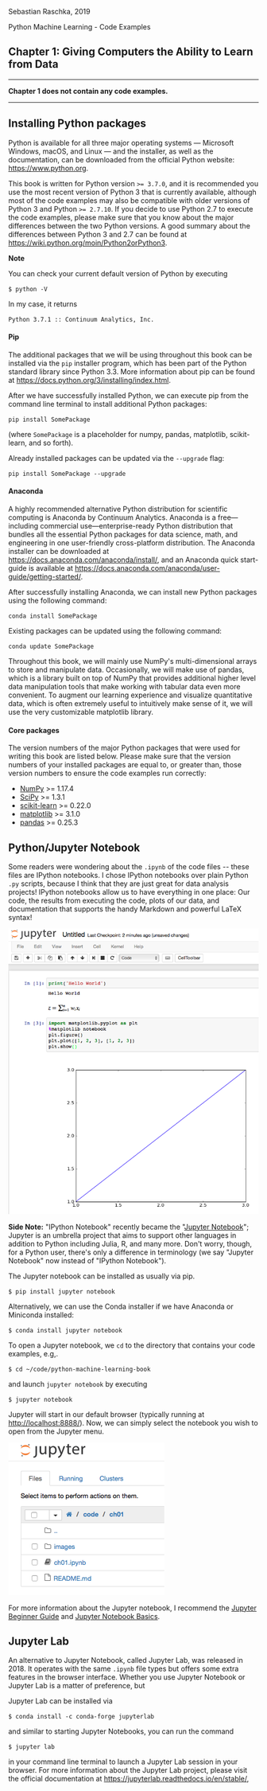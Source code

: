 Sebastian Raschka, 2019

Python Machine Learning - Code Examples


##  Chapter 1: Giving Computers the Ability to Learn from Data


---

**Chapter 1 does not contain any code examples.**

---

## Installing Python packages

Python is available for all three major operating systems — Microsoft Windows, macOS, and Linux — and the installer, as well as the documentation, can be downloaded from the official Python website: https://www.python.org.

This book is written for Python version `>= 3.7.0`, and it is recommended
you use the most recent version of Python 3 that is currently available,
although most of the code examples may also be compatible with older versions of Python 3 and Python `>= 2.7.10`. If you decide to use Python 2.7 to execute the code examples, please make sure that you know about the major differences between the two Python versions. A good summary about the differences between Python 3 and 2.7 can be found at https://wiki.python.org/moin/Python2orPython3.

**Note**

You can check your current default version of Python by executing

    $ python -V

In my case, it returns

    Python 3.7.1 :: Continuum Analytics, Inc.


#### Pip

The additional packages that we will be using throughout this book can be installed via the `pip` installer program, which has been part of the Python standard library since Python 3.3. More information about pip can be found at https://docs.python.org/3/installing/index.html.

After we have successfully installed Python, we can execute pip from the command line terminal to install additional Python packages:

    pip install SomePackage


(where `SomePackage` is a placeholder for numpy, pandas, matplotlib, scikit-learn, and so forth).

Already installed packages can be updated via the `--upgrade` flag:

    pip install SomePackage --upgrade


#### Anaconda

A highly recommended alternative Python distribution for scientific computing
is Anaconda by Continuum Analytics. Anaconda is a free—including commercial use—enterprise-ready Python distribution that bundles all the essential Python packages for data science, math, and engineering in one user-friendly cross-platform distribution. The Anaconda installer can be downloaded at https://docs.anaconda.com/anaconda/install/, and an Anaconda quick start-guide is available at https://docs.anaconda.com/anaconda/user-guide/getting-started/.

After successfully installing Anaconda, we can install new Python packages using the following command:

    conda install SomePackage

Existing packages can be updated using the following command:

    conda update SomePackage

Throughout this book, we will mainly use NumPy's multi-dimensional arrays to store and manipulate data. Occasionally, we will make use of pandas, which is a library built on top of NumPy that provides additional higher level data manipulation tools that make working with tabular data even more convenient. To augment our learning experience and visualize quantitative data, which is often extremely useful to intuitively make sense of it, we will use the very customizable matplotlib library.

#### Core packages

The version numbers of the major Python packages that were used for writing this book are listed below. Please make sure that the version numbers of your installed packages are equal to, or greater than, those version numbers to ensure the code examples run correctly:

- [NumPy](http://www.numpy.org) >= 1.17.4
- [SciPy](http://www.scipy.org) >= 1.3.1
- [scikit-learn](http://scikit-learn.org/stable/) >= 0.22.0
- [matplotlib](http://matplotlib.org) >= 3.1.0
- [pandas](http://pandas.pydata.org) >= 0.25.3

## Python/Jupyter Notebook

Some readers were wondering about the `.ipynb` of the code files -- these files are IPython notebooks. I chose IPython notebooks over plain Python `.py` scripts, because I think that they are just great for data analysis projects! IPython notebooks allow us to have everything in one place: Our code, the results from executing the code, plots of our data, and documentation that supports the handy Markdown and powerful LaTeX syntax!

![](./images/ipynb_ex1.png)

**Side Note:**  "IPython Notebook" recently became the "[Jupyter Notebook](<http://jupyter.org>)"; Jupyter is an umbrella project that aims to support other languages in addition to Python including Julia, R, and many more. Don't worry, though, for a Python user, there's only a difference in terminology (we say "Jupyter Notebook" now instead of "IPython Notebook").

The Jupyter notebook can be installed as usually via pip.

    $ pip install jupyter notebook

Alternatively, we can use the Conda installer if we have Anaconda or Miniconda installed:

    $ conda install jupyter notebook

To open a Jupyter notebook, we `cd` to the directory that contains your code examples, e.g,.


    $ cd ~/code/python-machine-learning-book

and launch `jupyter notebook` by executing

    $ jupyter notebook

Jupyter will start in our default browser (typically running at [http://localhost:8888/](http://localhost:8888/)). Now, we can simply select the notebook you wish to open from the Jupyter menu.

![](./images/ipynb_ex2.png)

For more information about the Jupyter notebook, I recommend the [Jupyter Beginner Guide](http://jupyter-notebook-beginner-guide.readthedocs.org/en/latest/what_is_jupyter.html) and [Jupyter Notebook Basics](https://jupyter-notebook.readthedocs.io/en/stable/examples/Notebook/Notebook%20Basics.html).

## Jupyter Lab

An alternative to Jupyter Notebook, called Jupyter Lab, was released in 2018. It operates with the same `.ipynb` file types but offers some extra features in the browser interface. Whether you use Jupyter Notebook or Jupyter Lab is a matter of preference, but

Jupyter Lab can be installed via 

    $ conda install -c conda-forge jupyterlab
    
and similar to starting Jupyter Notebooks, you can run the command 

    $ jupyter lab
    
in your command line terminal to launch a Jupyter Lab session in your browser. For more information about the Jupyter Lab project, please visit the official documentation at https://jupyterlab.readthedocs.io/en/stable/,
